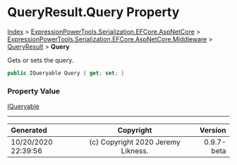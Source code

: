 ﻿# QueryResult.Query Property

[Index](../index.md) > [ExpressionPowerTools.Serialization.EFCore.AspNetCore](ExpressionPowerTools.Serialization.EFCore.AspNetCore.a.md) > [ExpressionPowerTools.Serialization.EFCore.AspNetCore.Middleware](ExpressionPowerTools.Serialization.EFCore.AspNetCore.Middleware.n.md) > [QueryResult](ExpressionPowerTools.Serialization.EFCore.AspNetCore.Middleware.QueryResult.cs.md) > **Query**

Gets or sets the query.

```csharp
public IQueryable Query { get; set; }
```

### Property Value

 [IQueryable](https://docs.microsoft.com/dotnet/api/system.linq.iqueryable) 


---

| Generated | Copyright | Version |
| :-- | :-: | --: |
| 10/20/2020 22:39:56 | (c) Copyright 2020 Jeremy Likness. | 0.9.7-beta |
